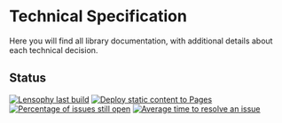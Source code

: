 # Technical Specification
Here you will find all library documentation, with additional details about each technical decision.

## Status
[![Lensophy last build](https://github.com/raphaelmoreira/lensophy/actions/workflows/dotnet.yml/badge.svg?branch=main)](https://github.com/raphaelmoreira/lensophy/actions/workflows/dotnet.yml)
[![Deploy static content to Pages](https://github.com/raphaelmoreira/lensophy/actions/workflows/static.yml/badge.svg)](https://github.com/raphaelmoreira/lensophy/actions/workflows/static.yml)
[![Percentage of issues still open](https://isitmaintained.com/badge/open/raphaelmoreira/lensophy.svg)](https://isitmaintained.com/project/raphaelmoreira/lensophy "Percentage of issues still open")
[![Average time to resolve an issue](https://isitmaintained.com/badge/resolution/raphaelmoreira/lensophy.svg)](https://isitmaintained.com/project/raphaelmoreira/lensophy "Average time to resolve an issue")